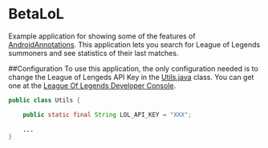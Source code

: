 # BetaLoL
Example application for showing some of the features of [AndroidAnnotations](https://github.com/excilys/androidannotations "Android Annotations"). 
This application lets you search for League of Legends summoners and see statistics of their last matches.

##Configuration
To use this application, the only configuration needed is to change the League of Lengeds API Key in the [Utils.java](https://github.com/josescgar/BetaLoL/blob/master/app/src/main/java/com/escobeitor/betalol/config/Utils.java "Utils.java") class.
You can get one at the [League Of Legends Developer Console](https://developer.riotgames.com/ "LoL Developers").

```java
public class Utils {

    public static final String LOL_API_KEY = "XXX";
    
    ...
}
```
